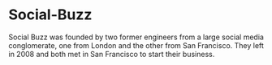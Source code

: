 # Social-Buzz
Social Buzz was founded by two former engineers from a large social media conglomerate, one from London and the other from San Francisco. They left in 2008 and both met in San Francisco to start their business. 
